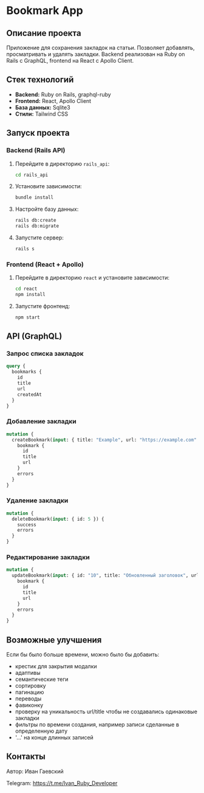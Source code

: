 # Bookmark App

## Описание проекта
Приложение для сохранения закладок на статьи. Позволяет добавлять, просматривать и удалять закладки. Backend реализован на Ruby on Rails с GraphQL, frontend на React с Apollo Client.

## Стек технологий
- **Backend:** Ruby on Rails, graphql-ruby
- **Frontend:** React, Apollo Client
- **База данных:** Sqlite3
- **Стили:** Tailwind CSS

## Запуск проекта

### Backend (Rails API)
1. Перейдите в директорию `rails_api`:
   ```sh
   cd rails_api
   ```
2. Установите зависимости:
   ```sh
   bundle install
   ```
3. Настройте базу данных:
   ```sh
   rails db:create 
   rails db:migrate
   ```
4. Запустите сервер:
   ```sh
   rails s
   ```

### Frontend (React + Apollo)
1. Перейдите в директорию `react` и установите зависимости:
   ```sh
   cd react
   npm install
   ```
2. Запустите фронтенд:
   ```sh
   npm start
   ```

## API (GraphQL)

### Запрос списка закладок
```graphql
query {
  bookmarks {
    id
    title
    url
    createdAt
  }
}
```

### Добавление закладки
```graphql
mutation {
  createBookmark(input: { title: "Example", url: "https://example.com" }) {
    bookmark {
      id
      title
      url
    }
    errors
  }
}
```

### Удаление закладки
```graphql
mutation {
  deleteBookmark(input: { id: 5 }) {
    success
    errors
  }
}

```

### Редактирование закладки
```graphql
mutation {
  updateBookmark(input: { id: "10", title: "Обновленный заголовок", url: "https://new-url.com" }) {
    bookmark {
      id
      title
      url
    }
    errors
  }
}


```

## Возможные улучшения
Если бы было больше времени, можно было бы добавить:
- крестик для закрытия модалки
- адаптивы
- семантические теги
- сортировку
- пагинацию
- переводы
- фавиконку
- проверку на уникальность url/title чтобы не создавались одинаковые закладки
- фильтры по времени создания, например записи сделанные в определенную дату
- '...' на конце длинных записей

## Контакты
Автор: Иван Гаевский

Telegram: https://t.me/Ivan_Ruby_Developer

